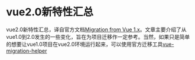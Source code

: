 # vue2.0新特性汇总

vue2.0新特性汇总，译自官方文档[Migration from Vue 1.x](http://vuejs.org/guide/migration.html)。文章主要介绍了从vue1.0到2.0发生的一些变化，旨在为项目迁移作一定参考。当然，如果只是简单的想要让vue1.0项目在vue2.0环境运行起来，可以使用官方迁移工具[vue-migration-helper](https://github.com/vuejs/vue-migration-helper)




